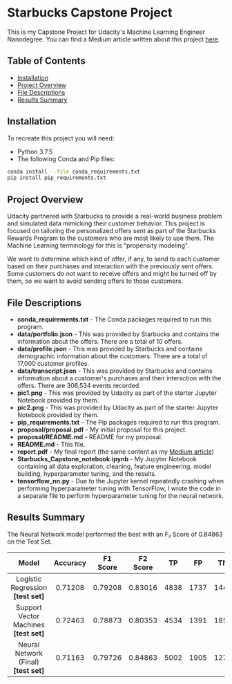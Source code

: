 # Starbucks Capstone Project <!-- omit in toc -->

This is my Capstone Project for Udacity's Machine Learning Engineer Nanodegree.  You can find a Medium article written about this project [here]().

## Table of Contents <!-- omit in toc -->

- [Installation](#installation)
- [Project Overview](#project-overview)
- [File Descriptions](#file-descriptions)
- [Results Summary](#results-summary)

## Installation

To recreate this project you will need:

- Python 3.7.5
- The following Conda and Pip files:

```bash
conda install --file conda_requirements.txt
pip install pip_requirements.txt
```

## Project Overview

Udacity partnered with Starbucks to provide a real-world business problem and simulated data mimicking their customer behavior.  This project is focused on tailoring the personalized offers sent as part of the Starbucks Rewards Program to the customers who are most likely to use them. The Machine Learning terminology for this is "propensity modeling".

We want to determine which kind of offer, if any, to send to each customer based on their purchases and interaction with the previously sent offers. Some customers do not want to receive offers and might be turned off by them, so we want to avoid sending offers to those customers.

## File Descriptions

- **conda_requirements.txt** - The Conda packages required to run this program.
- **data/portfolio.json** - This was provided by Starbucks and contains the information about the offers.  There are a total of 10 offers.
- **data/profile.json** - This was provided by Starbucks and contains demographic information about the customers. There are a total of 17,000 customer profiles.
- **data/transcript.json** - This was provided by Starbucks and contains information about a customer's purchases and their interaction with the offers. There are 306,534 events recorded.
- **pic1.png** - This was provided by Udacity as part of the starter Jupyter Notebook provided by them.
- **pic2.png** - This was provided by Udacity as part of the starter Jupyter Notebook provided by them.
- **pip_requirements.txt** - The Pip packages required to run this program.
- **proposal/proposal.pdf** - My initial proposal for this project.
- **proposal/README.md** - README for my proposal.
- **README.md** - This file.
- **report.pdf** - My final report (the same content as my [Medium article]())
- **Starbucks_Capstone_notebook.ipynb** - My Jupyter Notebook containing all data exploration, cleaning, feature engineering, model building, hyperparameter tuning, and the results.
- **tensorflow_nn.py** - Due to the Jupyter kernel repeatedly crashing when performing hyperparameter tuning with TensorFlow, I wrote the code in a separate file to perform hyperparameter tuning for the neural network.

## Results Summary

The Neural Network model performed the best with an F₂ Score of 0.84863 on the Test Set.

|                  Model                   | Accuracy | F1 Score | F2 Score |  TP   |  FP   |  TN   |  FN   |
| :--------------------------------------: | :------: | :------: | :------: | :---: | :---: | :---: | :---: |
|   Logistic Regression __\[test set\]__   | 0.71208  | 0.79208  | 0.83016  | 4838  | 1737  | 1444  |  803  |
| Support Vector Machines __\[test set\]__ | 0.72463  | 0.78873  | 0.80353  | 4534  | 1391  | 1858  | 1038  |
| Neural Network (Final) __\[test set\]__  | 0.71163  | 0.79726  | 0.84863  | 5002  | 1905  | 1276  |  639  |
